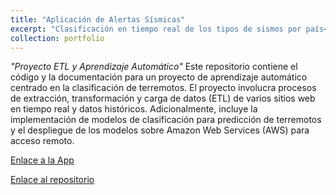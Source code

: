 ```yaml
---
title: "Aplicación de Alertas Sísmicas"
excerpt: "Clasificación en tiempo real de los tipos de sismos por país<br/><img src='/images/Alerta Sismica.jpg'>"
collection: portfolio
---
```

*"Proyecto ETL y Aprendizaje Automático"*
Este repositorio contiene el código y la documentación para un proyecto de aprendizaje automático centrado en la clasificación de terremotos. El proyecto involucra procesos de extracción, transformación y carga de datos (ETL) de varios sitios web en tiempo real y datos históricos. Adicionalmente, incluye la implementación de modelos de clasificación para predicción de terremotos y el despliegue de los modelos sobre Amazon Web Services (AWS) para acceso remoto.

[Enlace a la App](https://app-alerta-sismica.streamlit.app/)

[Enlace al repositorio](https://github.com/juanma-rossi/ml_telegram_alertas_sismicas)
